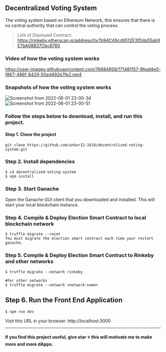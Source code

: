 ## Decentralized Voting System
The voting system based on Ethereum Network, this ensures that there is no central authority that can control the voting process.
> Link of Deployed Contract: https://rinkeby.etherscan.io/address/0x7b94C49cd9512E3fDda55ab9E7bA08B37Cbc8760

### Video of how the voting system works
https://user-images.githubusercontent.com/76884959/171481157-8feaf4e0-f867-486f-8429-50ed492e7fe2.mp4

### Snapshots of how the voting system works
![Screenshot from 2022-06-01 23-00-34](https://user-images.githubusercontent.com/76884959/171466827-c3fe6a08-f330-4552-9618-e2baa1fb2e72.png)
![Screenshot from 2022-06-01 23-00-51](https://user-images.githubusercontent.com/76884959/171466851-c4158eee-3302-4a60-a62d-67fd7c791773.png)

### Follow the steps below to download, install, and run this project.

#### Step 1. Clone the project
```
git clone https://github.com/ankur12-1610/decentralized-voting-system.git
```

### Step 2. Install dependencies
```
$ cd decentralized-voting-system
$ npm install
```
### Step 3. Start Ganache
Open the Ganache GUI client that you downloaded and installed. This will start your local blockchain instance.

### Step 4. Compile & Deploy Election Smart Contract to local blockchain network
```
$ truffle migrate --reset
You must migrate the election smart contract each time your restart ganache.
```
### Step 5. Compile & Deploy Election Smart Contract to Rinkeby and other networks
```
$ truffle migrate --network rinkeby

#For other networks
$ truffle migrate --network <network-name>
```

## Step 6. Run the Front End Application
```
$ npm run dev
```
Visit this URL in your browser: http://localhost:3000

---

#### If you find this project useful, give **star** ⭐ this will motivate me to make more and more dApps.
